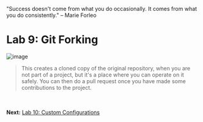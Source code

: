 

"Success doesn't come from what you do occasionally. It comes from what you do consistently." – Marie Forleo


# Lab 9: Git Forking
![image](https://github.com/user-attachments/assets/77066e2e-a55f-4c59-b6ee-3bdeecf8f8a1)

>This creates a cloned copy of the original repository, when you are not part of a project,
>but it's a place where you can operate on it safely.  You can then do a pull request once
>you have made some contributions to the project.


<br><br>
**Next:** [Lab 10: Custom Configurations](10_custom_configurations.md)


